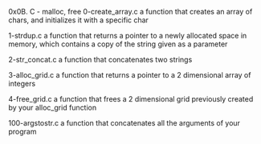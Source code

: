 0x0B. C - malloc, free
0-create_array.c	a function that creates an array of chars, and initializes it with a specific char

1-strdup.c	a function that returns a pointer to a newly allocated space in memory, which contains a copy of the string given as a parameter

2-str_concat.c	a function that concatenates two strings

3-alloc_grid.c	a function that returns a pointer to a 2 dimensional array of integers

4-free_grid.c	a function that frees a 2 dimensional grid previously created by your alloc_grid function

100-argstostr.c	a function that concatenates all the arguments of your program
